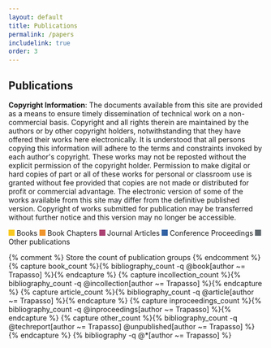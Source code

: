 ```yaml
---
layout: default 
title: Publications
permalink: /papers
includelink: true
order: 3
---
```


## Publications

**Copyright Information**:
The documents available from this site are provided as a means to ensure timely dissemination of technical
work on a non-commercial basis. Copyright and all rights therein are maintained by the authors or by other
copyright holders, notwithstanding that they have offered their works here electronically. It is understood
that all persons copying this information will adhere to the terms and constraints invoked by each author's
copyright. These works may not be reposted without the explicit permission of the copyright holder.
Permission to make digital or hard copies of part or all of these works for personal or classroom use is
granted without fee provided that copies are not made or distributed for profit or commercial advantage.
The electronic version of some of the works available from this site may differ from the definitive published
version. Copyright of works submitted for publication may be transferred without further notice and this
version may no longer be accessible.

<span><img alt="book" src="/assets/img/book-box.png"/> Books</span>
<span><img alt="chapter" src="/assets/img/incollection-box.png"/> Book Chapters</span>
<span><img alt="article" src="/assets/img/article-box.png"/> Journal Articles</span>
<span><img alt="conference" src="/assets/img/inproceedings-box.png"/> Conference Proceedings</span>
<span><img alt="other" src="/assets/img/informal-box.png"/> Other publications</span>

{% comment %} Store the count of publication groups {% endcomment %}
{% capture book_count %}{% bibliography_count -q @book[author ~= Trapasso] %}{% endcapture %}
{% capture incollection_count %}{% bibliography_count -q @incollection[author ~= Trapasso] %}{% endcapture %}
{% capture article_count %}{% bibliography_count -q @article[author ~= Trapasso] %}{% endcapture %}
{% capture inproceedings_count %}{% bibliography_count -q @inproceedings[author ~= Trapasso] %}{% endcapture %}
{% capture other_count %}{% bibliography_count -q @techreport[author ~= Trapasso] @unpublished[author ~= Trapasso] %}{% endcapture %}
{% bibliography -q @*[author ~= Trapasso] %}